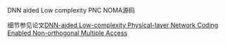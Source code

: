 
DNN aided Low complexity PNC NOMA源码

细节参见论文[DNN-aided Low-complexity Physical-layer Network Coding Enabled Non-orthogonal Multiple Access](https://ieeexplore.ieee.org/stamp/stamp.jsp?tp=&arnumber=9700575)
